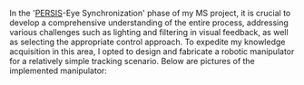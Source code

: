 In the '[PERSIS](https://sites.google.com/view/ansari-a/persis)-Eye Synchronization' phase of my MS project, it is crucial to develop a comprehensive understanding of the entire process, addressing various challenges such as lighting and filtering in visual feedback, as well as selecting the appropriate control approach. To expedite my knowledge acquisition in this area, I opted to design and fabricate a robotic manipulator for a relatively simple tracking scenario. Below are pictures of the implemented manipulator:

